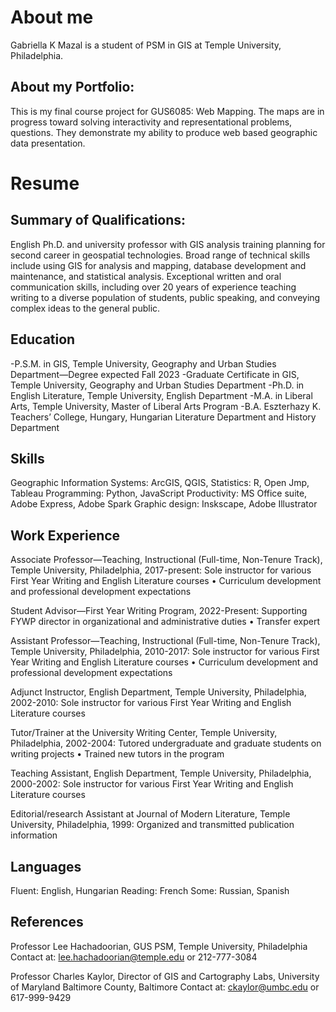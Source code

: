 # About me
Gabriella K Mazal is a student of 
PSM in GIS at Temple University, Philadelphia.

## About my Portfolio:
This is my final course project for GUS6085: Web Mapping.
The maps are in progress toward solving interactivity 
and representational problems, questions. They demonstrate 
my ability to produce web based geographic data presentation.

# Resume
## Summary of Qualifications: 
English Ph.D. and university professor with GIS analysis training planning for second career in geospatial technologies. Broad range of technical skills include using GIS for analysis and mapping, database development and maintenance, and statistical analysis. Exceptional written and oral communication skills, including over 20 years of experience teaching writing to a diverse population of students, public speaking, and conveying complex ideas to the general public.

## Education	
-P.S.M.	in GIS, Temple University, Geography and Urban Studies Department—Degree expected Fall 2023
-Graduate Certificate in GIS, Temple University, Geography and Urban Studies Department
-Ph.D. in English Literature, Temple University, English Department
-M.A. in Liberal Arts, Temple University, Master of Liberal Arts Program
-B.A. Eszterhazy K. Teachers’ College, Hungary, Hungarian Literature Department and History Department

## Skills
Geographic Information Systems: ArcGIS, QGIS, 
Statistics: R, Open Jmp, Tableau 
Programming: Python, JavaScript
Productivity: MS Office suite, Adobe Express, Adobe Spark
Graphic design: Inskscape, Adobe Illustrator

## Work Experience
Associate Professor—Teaching, Instructional (Full-time, Non-Tenure Track), Temple University, Philadelphia, 2017-present: 
Sole instructor for various First Year Writing and English Literature courses
•	Curriculum development and professional development expectations

Student Advisor—First Year Writing Program, 2022-Present:
Supporting FYWP director in organizational and administrative duties
•	Transfer expert

Assistant Professor—Teaching, Instructional (Full-time, Non-Tenure Track), Temple University, Philadelphia, 2010-2017: 
Sole instructor for various First Year Writing and English Literature courses
•	Curriculum development and professional development expectations

Adjunct Instructor, English Department, Temple University, Philadelphia, 2002-2010:
Sole instructor for various First Year Writing and English Literature courses

Tutor/Trainer at the University Writing Center, Temple University, Philadelphia, 2002-2004:
Tutored undergraduate and graduate students on writing projects
•	Trained new tutors in the program

Teaching Assistant, English Department, Temple University, Philadelphia, 2000-2002:
Sole instructor for various First Year Writing and English Literature courses

Editorial/research Assistant at Journal of Modern Literature, Temple University, Philadelphia, 1999:
Organized and transmitted publication information 

## Languages
Fluent: English, Hungarian
Reading: French
Some: Russian, Spanish

## References
Professor Lee Hachadoorian, GUS PSM, Temple University, Philadelphia
Contact at: lee.hachadoorian@temple.edu or 212-777-3084

Professor Charles Kaylor, Director of GIS and Cartography Labs, University of Maryland Baltimore County, Baltimore
Contact at: ckaylor@umbc.edu or 617-999-9429
